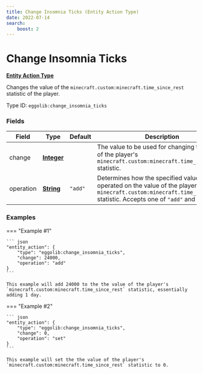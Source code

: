 ```yaml
---
title: Change Insomnia Ticks (Entity Action Type)
date: 2022-07-14
search:
    boost: 2
---
```


#   Change Insomnia Ticks

**[Entity Action Type]**

Changes the value of the `minecraft.custom:minecraft.time_since_rest` statistic of the player.

Type ID: `eggolib:change_insomnia_ticks`


### Fields

Field | Type | Default | Description
------|------|---------|------------
change | **[Integer]** | | The value to be used for changing the value of the player's `minecraft.custom:minecraft.time_since_rest` statistic.
operation | **[String]** | `"add"` | Determines how the specified value will be operated on the value of the player's `minecraft.custom:minecraft.time_since_rest` statistic. Accepts one of `"add"` and `"set"`.


### Examples

=== "Example #1"

    ``` json
    "entity_action": {
        "type": "eggolib:change_insomnia_ticks",
        "change": 24000,
        "operation": "add"
    }
    ```

    This example will add 24000 to the the value of the player's `minecraft.custom:minecraft.time_since_rest` statistic, essentially adding 1 day.


=== "Example #2"

    ``` json
    "entity_action": {
        "type": "eggolib:change_insomnia_ticks",
        "change": 0,
        "operation": "set"
    }
    ```

    This example will set the the value of the player's `minecraft.custom:minecraft.time_since_rest` statistic to 0.



[Entity Action Type]: ../entity_action_types.md
[Integer]: https://origins.readthedocs.io/en/latest/types/data_types/integer
[String]: https://origins.readthedocs.io/en/latest/types/data_types/string

